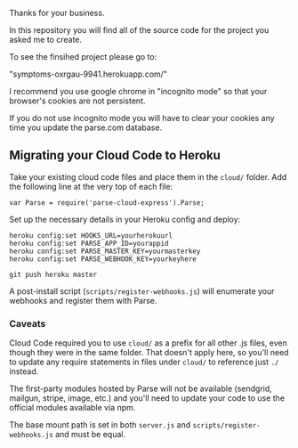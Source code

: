 Thanks for your business.

In this repository you will find all of the source code for the project you asked me to create.

To see the finsihed project please go to:

"symptoms-oxrgau-9941.herokuapp.com/"


I recommend you use google chrome in "incognito mode" so that your browser's cookies are not persistent.

If you do not use incognito mode you will have to clear your cookies any time you update the parse.com database.



## Migrating your Cloud Code to Heroku

Take your existing cloud code files and place them in the `cloud/` folder.  Add the following line at the very top of each file:

```
var Parse = require('parse-cloud-express').Parse;
```

Set up the necessary details in your Heroku config and deploy:

```
heroku config:set HOOKS_URL=yourherokuurl
heroku config:set PARSE_APP_ID=yourappid
heroku config:set PARSE_MASTER_KEY=yourmasterkey
heroku config:set PARSE_WEBHOOK_KEY=yourkeyhere

git push heroku master
```

A post-install script (`scripts/register-webhooks.js`) will enumerate your webhooks and register them with Parse.

### Caveats

Cloud Code required you to use `cloud/` as a prefix for all other .js files, even though they were in the same folder.  That doesn't apply here, so you'll need to update any require statements in files under `cloud/` to reference just `./` instead.

The first-party modules hosted by Parse will not be available (sendgrid, mailgun, stripe, image, etc.) and you'll need to update your code to use the official modules available via npm.

The base mount path is set in both `server.js` and `scripts/register-webhooks.js` and must be equal.

